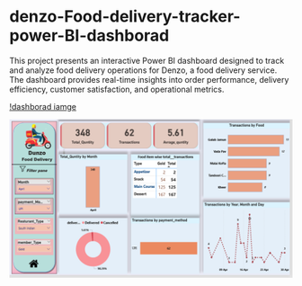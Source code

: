 # denzo-Food-delivery-tracker-power-BI-dashborad
This project presents an interactive Power BI dashboard designed to track and analyze food delivery operations for Denzo, a food delivery service. The dashboard provides real-time insights into order performance, delivery efficiency, customer satisfaction, and operational metrics.

[!dashborad iamge](https://github.com/Rohitjain2703/denzo-Food-delivery-tracker-power-BI-dashborad/blob/d3ff5ca0be3caeac9c80a26ea5ceffd8bfb43642/Dunzo%20power%20bi%20dashborad.PNG)

<img src="https://github.com/Rohitjain2703/denzo-Food-delivery-tracker-power-BI-dashborad/blob/d3ff5ca0be3caeac9c80a26ea5ceffd8bfb43642/Dunzo%20power%20bi%20dashborad.PNG"
alt="Image Description" Width="600">

